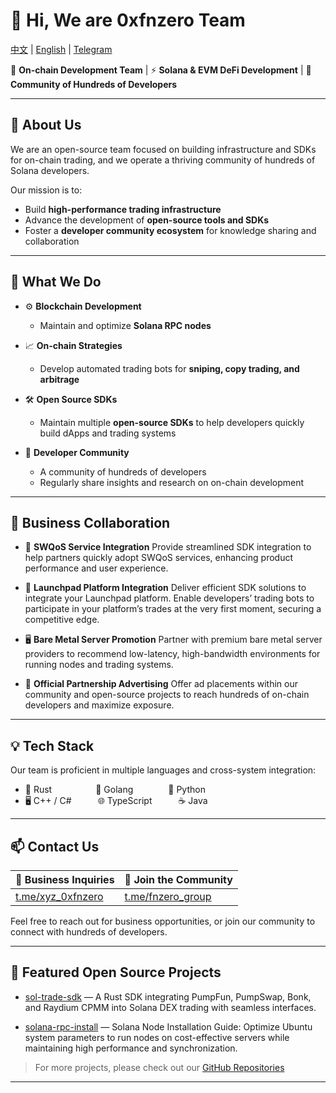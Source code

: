 
# 👋 Hi, We are **0xfnzero Team**
[中文](https://github.com/0xfnzero/0xfnzero/blob/main/README_CN.md) | [English](https://github.com/0xfnzero/0xfnzero/blob/main/README.md) | [Telegram](https://t.me/fnzero_group)

🔗 **On-chain Development Team** | ⚡ **Solana & EVM DeFi Development** | 👥 **Community of Hundreds of Developers**

---

## 🧠 About Us

We are an open-source team focused on building infrastructure and SDKs for on-chain trading, and we operate a thriving community of hundreds of Solana developers.

Our mission is to:

* Build **high-performance trading infrastructure**
* Advance the development of **open-source tools and SDKs**
* Foster a **developer community ecosystem** for knowledge sharing and collaboration

---

## 🚀 What We Do

* ⚙️ **Blockchain Development**

  * Maintain and optimize **Solana RPC nodes**

* 📈 **On-chain Strategies**

  * Develop automated trading bots for **sniping, copy trading, and arbitrage**

* 🛠️ **Open Source SDKs**

  * Maintain multiple **open-source SDKs** to help developers quickly build dApps and trading systems

* 👥 **Developer Community**

  * A community of hundreds of developers
  * Regularly share insights and research on on-chain development

---

## 💼 Business Collaboration

* 🔌 **SWQoS Service Integration**
  Provide streamlined SDK integration to help partners quickly adopt SWQoS services, enhancing product performance and user experience.

* 🚀 **Launchpad Platform Integration**
  Deliver efficient SDK solutions to integrate your Launchpad platform.
  Enable developers’ trading bots to participate in your platform’s trades at the very first moment, securing a competitive edge.

* 🖥️ **Bare Metal Server Promotion**
  Partner with premium bare metal server providers to recommend low-latency, high-bandwidth environments for running nodes and trading systems.

* 📢 **Official Partnership Advertising**
  Offer ad placements within our community and open-source projects to reach hundreds of on-chain developers and maximize exposure.

---

## 💡 Tech Stack

Our team is proficient in multiple languages and cross-system integration:

* 🦀 Rust     🔧 Golang    🧠 Python
* 🖥️ C++ / C#   🌐 TypeScript   ☕ Java

---

## 📫 Contact Us  

| 🤝 Business Inquiries | 👥 Join the Community |
|------------------------|-----------------------|
| [t.me/xyz_0xfnzero](https://t.me/xyz_0xfnzero) | [t.me/fnzero_group](https://t.me/fnzero_group) |

Feel free to reach out for business opportunities, or join our community to connect with hundreds of developers.

---

## 📂 Featured Open Source Projects

* [sol-trade-sdk](https://github.com/0xfnzero/sol-trade-sdk) — A Rust SDK integrating PumpFun, PumpSwap, Bonk, and Raydium CPMM into Solana DEX trading with seamless interfaces.

* [solana-rpc-install](https://github.com/0xfnzero/solana-rpc-install) — Solana Node Installation Guide: Optimize Ubuntu system parameters to run nodes on cost-effective servers while maintaining high performance and synchronization.

> For more projects, please check out our [GitHub Repositories](https://github.com/0xfnzero?tab=repositories)

---
